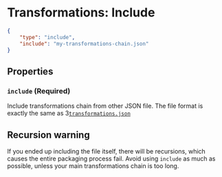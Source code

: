 # Transformations: Include
```json
{
    "type": "include",
    "include": "my-transformations-chain.json"
}
```

## Properties
### ``include`` (Required)
Include transformations chain from other JSON file. The file format is exactly the same as 3[``transformations.json``](index.md#transformationsjson)

## Recursion warning
If you ended up including the file itself, there will be recursions, which causes the entire packaging process fail. Avoid using ``include`` as much as possible, unless your main transformations chain is too long.

